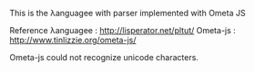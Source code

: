 This is the λanguagee with parser implemented with Ometa JS

Reference
λanguagee : http://lisperator.net/pltut/
Ometa-js : http://www.tinlizzie.org/ometa-js/

Ometa-js could not recognize unicode characters.
